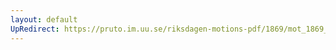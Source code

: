 ```yaml
---
layout: default
UpRedirect: https://pruto.im.uu.se/riksdagen-motions-pdf/1869/mot_1869__ak__284.pdf
---
```

